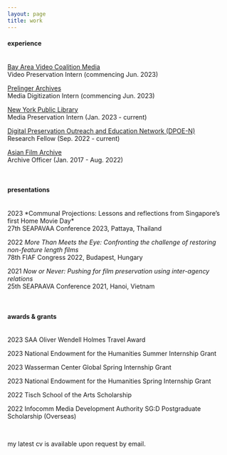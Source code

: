 ```yaml
---
layout: page
title: work
---
```

<h4>experience</h4>
<br>
<u>Bay Area Video Coalition Media</u>
<br>Video Preservation Intern (commencing Jun. 2023)

<u>Prelinger Archives</u>
<br>Media Digitization Intern (commencing Jun. 2023)

<u>New York Public Library</u>
<br>Media Preservation Intern (Jan. 2023 - current)

<u>Digital Preservation Outreach and Education Network (DPOE-N)</u>
<br>Research Fellow (Sep. 2022 - current)

<u>Asian Film Archive</u>
<br>Archive Officer (Jan. 2017 - Aug. 2022)

<br>
<h4>presentations</h4>
<br>
2023 *Communal Projections: Lessons and reflections from Singapore’s first Home Movie Day*<br>
27th SEAPAVAA Conference 2023, Pattaya, Thailand

2022 *More Than Meets the Eye: Confronting the challenge of restoring non-feature length films*<br>
78th FIAF Congress 2022, Budapest, Hungary

2021 *Now or Never: Pushing for film preservation using inter-agency relations*<br>
25th SEAPAAVA Conference 2021, Hanoi, Vietnam

<br>
<h4>awards & grants</h4>
<br>
2023 SAA Oliver Wendell Holmes Travel Award

2023 National Endowment for the Humanities Summer Internship Grant

2023 Wasserman Center Global Spring Internship Grant

2023 National Endowment for the Humanities Spring Internship Grant

2022 Tisch School of the Arts Scholarship

2022 Infocomm Media Development Authority SG:D Postgraduate Scholarship (Overseas)

<br>
<p class="message">
  my latest cv is available upon request by email.
</p>

<!-- <p class="message">
  Hey there! This page is included as an example. Feel free to customize it for your own use upon downloading. Carry on!
</p>

Celeste is a lightweight Jekyll theme that features a minimalist, content-first design. It places your content center stage and lets your readers view them in a clutter-free environment without visual distractions. It is based on [Poole](https://github.com/poole/poole), the Jekyll butler, by [@mdo](https://twitter.com/mdo).

In addition to using Poole as its foundation, Celeste is also built using the following open-source projects:

* [normalize.css](http://necolas.github.io/normalize.css/), a modern, HTML5-ready alternative to CSS resets.
* [Font Awesome](https://fontawesome.com/v4.7.0/), the iconic font and CSS toolkit.
* [Hover.css](http://ianlunn.github.io/Hover/), a collection of CSS3 powered hover effects.

Celeste is <i class="fa fa-code"></i> with <i class="fa fa-heart"></i> by [@nicoelayda](https://github.com/nicoelayda). Learn more and contribute on [GitHub](https://github.com/nicoelayda/celeste).

Have questions or suggestions? Feel free to [open an issue on GitHub](https://github.com/nicoelayda/celeste/issues/new) or [ask me on Twitter](https://twitter.com/nicoelayda).

Thanks for reading! -->

